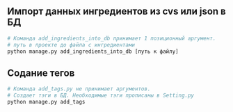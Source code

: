 ## Импорт данных ингредиентов из cvs или json в БД

```bash
# Команда add_ingredients_into_db принимает 1 позиционный аргумент.
# путь в проекте до файла с ингредиентами
python manage.py add_ingredients_into_db [путь к файлу]
```

## Содание тегов 

```bash
# Команда add_tags.py не принимает аргументов.
# Создает тэги в БД. Необходимые тэги прописаны в Setting.py
python manage.py add_tags
```